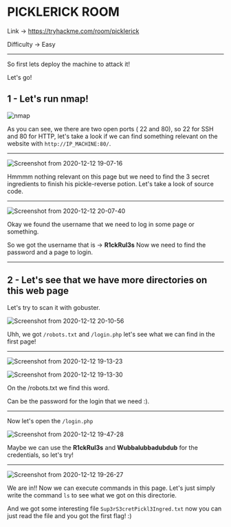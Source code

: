 # PICKLERICK ROOM

Link -> https://tryhackme.com/room/picklerick

Difficulty -> Easy

------------------------------------------------

So first lets deploy the machine to attack it!

Let's go!

## 1 - Let's run nmap!

![nmap](https://user-images.githubusercontent.com/75812403/101993721-a9792200-3cb4-11eb-9e74-f58c791c2966.png)

As you can see, we there are two open ports ( 22 and 80), so 22 for SSH and 80 for HTTP, let's take a look if we can find something relevant on the website
with ```http://IP_MACHINE:80/```.

---------------------

![Screenshot from 2020-12-12 19-07-16](https://user-images.githubusercontent.com/75812403/101993765-18567b00-3cb5-11eb-8b41-1863454c857c.png)

Hmmmm nothing relevant on this page but we need to find the 3 secret ingredients to finish his pickle-reverse potion. Let's take a look of source code.

-----

![Screenshot from 2020-12-12 20-07-40](https://user-images.githubusercontent.com/75812403/101993860-b6e2dc00-3cb5-11eb-863a-758cbc5cf605.png)


Okay we found the username that we need to log in some page or something.

So we got the username that is -> **R1ckRul3s**
Now we need to find the password and a page to login.

-----------
## 2 - Let's see that we have more directories on this web page

Let's try to scan it with gobuster.

![Screenshot from 2020-12-12 20-10-56](https://user-images.githubusercontent.com/75812403/101993935-4daf9880-3cb6-11eb-9606-f39c2ff68b12.png)

Uhh, we got ```/robots.txt``` and ```/login.php``` let's see what we can find in the first page!

--------

![Screenshot from 2020-12-12 19-13-23](https://user-images.githubusercontent.com/75812403/101993954-76d02900-3cb6-11eb-93a3-9be82a21f9c9.png)

![Screenshot from 2020-12-12 19-13-30](https://user-images.githubusercontent.com/75812403/101993966-8bacbc80-3cb6-11eb-8f3e-07276a4a80e6.png)

On the /robots.txt we find this word.

Can be the password for the login that we need :).

---------

Now let's open the ```/login.php```

![Screenshot from 2020-12-12 19-47-28](https://user-images.githubusercontent.com/75812403/101994024-fa8a1580-3cb6-11eb-991c-5b7a12279aa9.png)

Maybe we can use the **R1ckRul3s** and **Wubbalubbadubdub** for the credentials, so let's try!

--------------

![Screenshot from 2020-12-12 19-26-27](https://user-images.githubusercontent.com/75812403/101994048-32915880-3cb7-11eb-8dc3-fadb25acd4fe.png)

We are in!! Now we can execute commands in this page. Let's just simply write the command ```ls``` to see what we got on this directorie.

And we got some interesting file ```Sup3rS3cretPickl3Ingred.txt``` now you can just read the file and you got the first flag! :)



